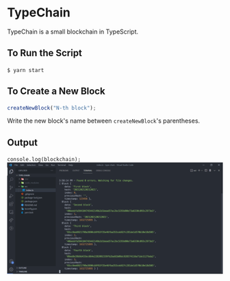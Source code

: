 # TypeChain

TypeChain is a small blockchain in TypeScript.

## To Run the Script
`$ yarn start`

## To Create a New Block
```typescript
createNewBlock("N-th block");
```
Write the new block's name between `createNewBlock`'s parentheses.

## Output
`console.log(blockchain);`
![Console output](https://github.com/nayeonshin/type-chain/blob/main/assets/output.png)